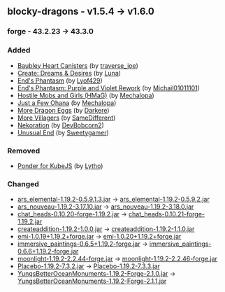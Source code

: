 ## blocky-dragons - v1.5.4 -> v1.6.0

### forge - 43.2.23 -> 43.3.0

### Added

  * [Baubley Heart Canisters](https://www.curseforge.com/minecraft/mc-mods/baubley-heart-canisters) (by [traverse_joe](https://www.curseforge.com/members/traverse_joe/projects))
  * [Create: Dreams & Desires](https://www.curseforge.com/minecraft/mc-mods/create-dreams-desires) (by [Luna](https://www.curseforge.com/members/Luna/projects))
  * [End's Phantasm](https://www.curseforge.com/minecraft/mc-mods/phantasm) (by [Lyof429](https://www.curseforge.com/members/Lyof429/projects))
  * [End's Phantasm: Purple and Violet Rework](https://www.curseforge.com/minecraft/texture-packs/ends-phantasm-purple-and-violet-rework) (by [Michail01011101](https://www.curseforge.com/members/Michail01011101/projects))
  * [Hostile Mobs and Girls (HMaG)](https://www.curseforge.com/minecraft/mc-mods/hostile-mobs-and-girls) (by [Mechalopa](https://www.curseforge.com/members/Mechalopa/projects))
  * [Just a Few Ohana](https://www.curseforge.com/minecraft/mc-mods/just-a-few-ohana) (by [Mechalopa](https://www.curseforge.com/members/Mechalopa/projects))
  * [More Dragon Eggs](https://www.curseforge.com/minecraft/mc-mods/more-dragon-eggs) (by [Darkere](https://www.curseforge.com/members/Darkere/projects))
  * [More Villagers](https://www.curseforge.com/minecraft/mc-mods/more-villagers) (by [SameDifferent](https://www.curseforge.com/members/SameDifferent/projects))
  * [Nekoration](https://www.curseforge.com/minecraft/mc-mods/nekoration) (by [DevBobcorn2](https://www.curseforge.com/members/DevBobcorn2/projects))
  * [Unusual End](https://www.curseforge.com/minecraft/mc-mods/unusual-end) (by [Sweetygamer](https://www.curseforge.com/members/Sweetygamer/projects))

### Removed

  * [Ponder for KubeJS](https://www.curseforge.com/minecraft/mc-mods/ponder) (by [Lytho](https://www.curseforge.com/members/Lytho/projects))

### Changed

  * [ars_elemental-1.19.2-0.5.9.1.3.jar](https://www.curseforge.com/minecraft/mc-mods/ars-elemental/files/4726834) -> [ars_elemental-1.19.2-0.5.9.2.jar](https://www.curseforge.com/minecraft/mc-mods/ars-elemental/files/4758196)
  * [ars_nouveau-1.19.2-3.17.10.jar](https://www.curseforge.com/minecraft/mc-mods/ars-nouveau/files/4712382) -> [ars_nouveau-1.19.2-3.18.0.jar](https://www.curseforge.com/minecraft/mc-mods/ars-nouveau/files/4756414)
  * [chat_heads-0.10.20-forge-1.19.2.jar](https://www.curseforge.com/minecraft/mc-mods/chat-heads/files/4691901) -> [chat_heads-0.10.21-forge-1.19.2.jar](https://www.curseforge.com/minecraft/mc-mods/chat-heads/files/4759412)
  * [createaddition-1.19.2-1.0.0.jar](https://www.curseforge.com/minecraft/mc-mods/createaddition/files/4683731) -> [createaddition-1.19.2-1.1.0.jar](https://www.curseforge.com/minecraft/mc-mods/createaddition/files/4760307)
  * [emi-1.0.19+1.19.2+forge.jar](https://www.curseforge.com/minecraft/mc-mods/emi/files/4689518) -> [emi-1.0.20+1.19.2+forge.jar](https://www.curseforge.com/minecraft/mc-mods/emi/files/4758543)
  * [immersive_paintings-0.6.5+1.19.2-forge.jar](https://www.curseforge.com/minecraft/mc-mods/immersive-paintings/files/4692986) -> [immersive_paintings-0.6.6+1.19.2-forge.jar](https://www.curseforge.com/minecraft/mc-mods/immersive-paintings/files/4760108)
  * [moonlight-1.19.2-2.2.44-forge.jar](https://www.curseforge.com/minecraft/mc-mods/selene/files/4702354) -> [moonlight-1.19.2-2.2.46-forge.jar](https://www.curseforge.com/minecraft/mc-mods/selene/files/4758015)
  * [Placebo-1.19.2-7.3.2.jar](https://www.curseforge.com/minecraft/mc-mods/placebo/files/4677899) -> [Placebo-1.19.2-7.3.3.jar](https://www.curseforge.com/minecraft/mc-mods/placebo/files/4759853)
  * [YungsBetterOceanMonuments-1.19.2-Forge-2.1.0.jar](https://www.curseforge.com/minecraft/mc-mods/yungs-better-ocean-monuments/files/4031366) -> [YungsBetterOceanMonuments-1.19.2-Forge-2.1.1.jar](https://www.curseforge.com/minecraft/mc-mods/yungs-better-ocean-monuments/files/4761151)

